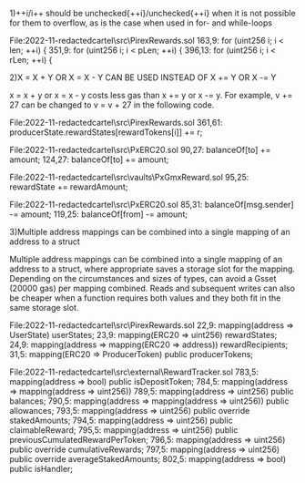 1)++i/i++ should be unchecked{++i}/unchecked{++i} when it is not possible for them to overflow,
as is the case when used in for- and while-loops

File:2022-11-redactedcartel\src\PirexRewards.sol
  163,9:         for (uint256 i; i < len; ++i) {
  351,9:         for (uint256 i; i < pLen; ++i) {
  396,13:             for (uint256 i; i < rLen; ++i) {

2)X = X + Y OR X = X - Y CAN BE USED INSTEAD OF X += Y OR X -= Y

x = x + y or x = x - y costs less gas than x += y or x -= y. For example, v += 27 can be changed to v = v + 27 in the following code.   
  
  
File:2022-11-redactedcartel\src\PirexRewards.sol
  361,61:                 producerState.rewardStates[rewardTokens[i]] += r; 

File:2022-11-redactedcartel\src\PxERC20.sol
  90,27:             balanceOf[to] += amount;
  124,27:             balanceOf[to] += amount; 

File:2022-11-redactedcartel\src\vaults\PxGmxReward.sol
  95,25:             rewardState += rewardAmount;

File:2022-11-redactedcartel\src\PxERC20.sol
  85,31:         balanceOf[msg.sender] -= amount;
  119,25:         balanceOf[from] -= amount; 
  
3)Multiple address mappings can be combined into a single mapping of an address to a struct

Multiple address mappings can be combined into a single mapping of an address to a struct, where appropriate saves a storage slot for the mapping. Depending on the circumstances and sizes of types, can avoid a Gsset (20000 gas) per mapping combined. Reads and subsequent writes can also be cheaper when a function requires both values and they both fit in the same storage slot.

File:2022-11-redactedcartel\src\PirexRewards.sol
  22,9:         mapping(address => UserState) userStates;
  23,9:         mapping(ERC20 => uint256) rewardStates;
  24,9:         mapping(address => mapping(ERC20 => address)) rewardRecipients;
   31,5:     mapping(ERC20 => ProducerToken) public producerTokens;  

File:2022-11-redactedcartel\src\external\RewardTracker.sol
  783,5:     mapping(address => bool) public isDepositToken;
  784,5:     mapping(address => mapping(address => uint256))
  789,5:     mapping(address => uint256) public balances;
  790,5:     mapping(address => mapping(address => uint256)) public allowances;
  793,5:     mapping(address => uint256) public override stakedAmounts;
  794,5:     mapping(address => uint256) public claimableReward;
  795,5:     mapping(address => uint256) public previousCumulatedRewardPerToken;
  796,5:     mapping(address => uint256) public override cumulativeRewards;
  797,5:     mapping(address => uint256) public override averageStakedAmounts;
  802,5:     mapping(address => bool) public isHandler;   